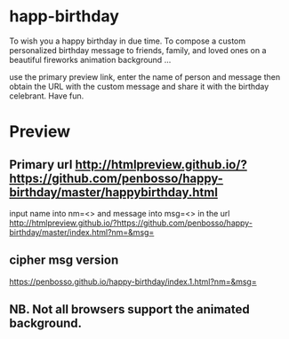# happ-birthday 
To wish you a happy birthday in due time.
To compose a custom personalized birthday message to friends, family, and loved ones on a beautiful fireworks animation background ...

use the primary preview link, enter the name of person and message then obtain the URL with the custom message and share it with the birthday celebrant. Have fun.
# Preview
## Primary url http://htmlpreview.github.io/?https://github.com/penbosso/happy-birthday/master/happybirthday.html
input name into nm=<> and message into msg=<> in the url
http://htmlpreview.github.io/?https://github.com/penbosso/happy-birthday/master/index.html?nm=&msg=

## cipher msg version
https://penbosso.github.io/happy-birthday/index.1.html?nm=&msg=



## NB. Not all browsers support the animated background.